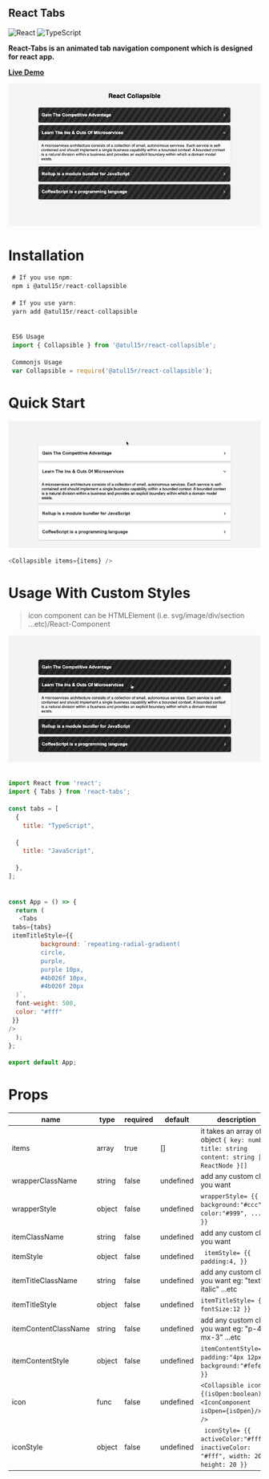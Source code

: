 ## React Tabs

![React](https://img.shields.io/badge/react-%2320232a.svg?style=for-the-badge&logo=react&logoColor=%2361DAFB)
![TypeScript](https://img.shields.io/badge/typescript-%23007ACC.svg?style=for-the-badge&logo=typescript&logoColor=white)

**React-Tabs is an animated tab navigation component which is designed for react
app.**

**[Live Demo](https://codesandbox.io/s/t-react-collapsible-zcrjlw?file=/src/App.js)**

![Alt text](visual/react-collapsible.png?raw=true 'React Tabs')

# Installation

```js
 # If you use npm:
 npm i @atul15r/react-collapsible

 # If you use yarn:
 yarn add @atul15r/react-collapsible


 ES6 Usage
 import { Collapsible } from '@atul15r/react-collapsible';

 Commonjs Usage
 var Collapsible = require('@atul15r/react-collapsible');

```

# Quick Start

![Alt text](visual/react-collapsible-simple.gif?raw=true 'React Collapsible')

```js
<Collapsible items={items} />
```

# Usage With Custom Styles

> icon component can be HTMLElement (i.e. svg/image/div/section
> ...etc)/React-Component

![Alt text](visual/react-collapsible-black.gif?raw=true 'React Collapsible')

```js

import React from 'react';
import { Tabs } from 'react-tabs';

const tabs = [
  {
    title: "TypeScript",

  {
    title: "JavaScript",

  },
];


const App = () => {
  return (
   <Tabs
 tabs={tabs}
 itemTitleStyle={{
         background: `repeating-radial-gradient(
         circle,
         purple,
         purple 10px,
         #4b026f 10px,
         #4b026f 20px
  )`,
  font-weight: 500,
  color: "#fff"
 }}
/>
  );
};

export default App;

```

# Props

| name                 | type   | required | default   | description                                                                                |
| -------------------- | ------ | -------- | --------- | ------------------------------------------------------------------------------------------ |
| items                | array  | true     | []        | it takes an array of object `{ key: number title: string content: string \| ReactNode }[]` |
| wrapperClassName     | string | false    | undefined | add any custom class you want                                                              |
| wrapperStyle         | object | false    | undefined | `wrapperStyle= {{ background:"#ccc", color:"#999", ...etc }}`                              |
| itemClassName        | string | false    | undefined | add any custom class you want                                                              |
| itemStyle            | object | false    | undefined | ` itemStyle= {{ padding:4, }}`                                                             |
| itemTitleClassName   | string | false    | undefined | add any custom class you want eg: "text-lg italic" ...etc                                  |
| itemTitleStyle       | object | false    | undefined | `itemTitleStyle= {{ fontSize:12 }}`                                                        |
| itemContentClassName | string | false    | undefined | add any custom class you want eg: "p-4 mx-3" ...etc                                        |
| itemContentStyle     | object | false    | undefined | `itemContentStyle= {{ padding:"4px 12px", background:"#fefefe" }}`                         |
| icon                 | func   | false    | undefined | `<Collapsible icon={(isOpen:boolean) => <IconComponent isOpen={isOpen}/>} />`              |
| iconStyle            | object | false    | undefined | ` iconStyle= {{ activeColor:"#fff", inactiveColor: "#fff", width: 20, height: 20 }}`       |

